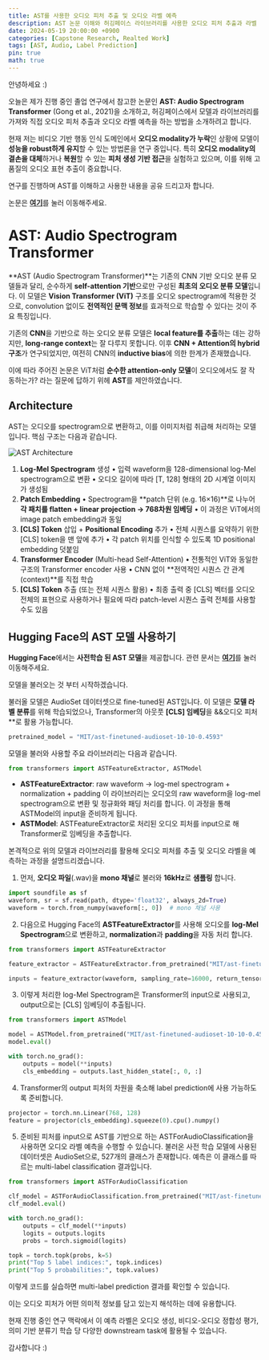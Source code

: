 ```yaml
---
title: AST를 사용한 오디오 피처 추출 및 오디오 라벨 예측
description: AST 논문 이해와 허깅페이스 라이브러리를 사용한 오디오 피처 추출과 라벨 예측하기
date: 2024-05-19 20:00:00 +0900
categories: [Capstone Research, Realted Work]
tags: [AST, Audio, Label Prediction]
pin: true
math: true
---
```


안녕하세요 :)

오늘은 제가 진행 중인 졸업 연구에서 참고한 논문인 **AST: Audio Spectrogram Transformer** (Gong et al., 2021)을 소개하고, 허깅페이스에서 모델과 라이브러리를 가져와 직접 오디오 피처 추출과 오디오 라벨 예측을 하는 방법을 소개하려고 합니다.

현재 저는 비디오 기반 행동 인식 도메인에서 **오디오 modality가 누락**인 상황에 모델이 **성능을 robust하게 유지**할 수 있는 방법론을 연구 중입니다.
특히 **오디오 modality의 결손을 대체**하거나 **복원**할 수 있는 **피처 생성 기반 접근**을 실험하고 있으며, 이를 위해 고품질의 오디오 표현 추출이 중요합니다.

연구를 진행하며 AST를 이해하고 사용한 내용을 공유 드리고자 합니다.

논문은 [**여기**](https://arxiv.org/pdf/2104.01778)를 눌러 이동해주세요.

# **AST: Audio Spectrogram Transformer**

**AST (Audio Spectrogram Transformer)**는 기존의 CNN 기반 오디오 분류 모델들과 달리, 순수하게 **self-attention 기반**으로만 구성된 **최초의 오디오 분류 모델**입니다.
이 모델은 **Vision Transformer (ViT)** 구조를 오디오 spectrogram에 적용한 것으로, convolution 없이도 **전역적인 문맥 정보**를 효과적으로 학습할 수 있다는 것이 주요 특징입니다.

기존의 **CNN**을 기반으로 하는 오디오 분류 모델은 **local feature를 추출**하는 데는 강하지만, **long-range context**는 잘 다루지 못합니다. 이후 **CNN + Attention의 hybrid 구조**가 연구되었지만, 여전히 CNN의 **inductive bias**에 의한 한계가 존재했습니다.

이에 따라 주어진 논문은 ViT처럼 **순수한 attention-only 모델**이 오디오에서도 잘 작동하는가? 라는 질문에 답하기 위헤 **AST**를 제안하였습니다.

## **Architecture**
AST는 오디오를 spectrogram으로 변환하고, 이를 이미지처럼 취급해 처리하는 모델입니다. 핵심 구조는 다음과 같습니다.

![AST Architecture](/img/250519/ast-architecture.png)

1.	**Log-Mel Spectrogram** 생성
	•	입력 waveform을 128-dimensional log-Mel spectrogram으로 변환
	•	오디오 길이에 따라 [T, 128] 형태의 2D 시계열 이미지가 생성됨
2.	**Patch Embedding**
	•	Spectrogram을 **patch 단위 (e.g. 16×16)**로 나누어 **각 패치를 flatten + linear projection → 768차원 임베딩**
	•	이 과정은 ViT에서의 image patch embedding과 동일
3.	**[CLS] Token** 삽입 + **Positional Encoding** 추가
	•	전체 시퀀스를 요약하기 위한 [CLS] token을 맨 앞에 추가
	•	각 patch 위치를 인식할 수 있도록 1D positional embedding 덧붙임
4.	**Transformer Encoder** (Multi-head Self-Attention)
	•	전통적인 ViT와 동일한 구조의 Transformer encoder 사용
	•	CNN 없이 **전역적인 시퀀스 간 관계(context)**를 직접 학습
5.	**[CLS] Token** 추출 (또는 전체 시퀀스 활용)
	•	최종 출력 중 [CLS] 벡터를 오디오 전체의 표현으로 사용하거나 필요에 따라 patch-level 시퀀스 출력 전체를 사용할 수도 있음

## **Hugging Face의 AST 모델 사용하기**

**Hugging Face**에서는 **사전학습 된 AST 모델**을 제공합니다.
관련 문서는 [**여기**](https://huggingface.co/docs/transformers/model_doc/audio-spectrogram-transformer)를 눌러 이동해주세요.

모델을 불러오는 것 부터 시작하겠습니다.

불러올 모델은 AudioSet 데이터셋으로 fine-tuned된 AST입니다.
이 모델은 **모델 라벨 분류**를 위해 학습되었으나, Transformer의 아웃풋 **[CLS] 임베딩**을 &&오디오 피처**로 활용 가능합니다.

```python
pretrained_model = "MIT/ast-finetuned-audioset-10-10-0.4593"
```

모델을 불러와 사용할 주요 라이브러리는 다음과 같습니다.
```python
from transformers import ASTFeatureExtractor, ASTModel
```

- **ASTFeatureExtractor**: raw waveform → log-mel spectrogram + normalization + padding
  이 라이브러리는 오디오의 raw waveform을 log-mel spectrogram으로 변환 및 정규화와 패딩 처리를 합니다. 이 과정을 통해 ASTModel의 input을 준비하게 됩니다.
- **ASTModel**: ASTFeatureExtractor로 처리된 오디오 피처를 input으로 해 Transformer로 임베딩을 추출합니다.

본격적으로 위의 모델과 라이브러리를 활용해 오디오 피처를 추출 및 오디오 라벨을 예측하는 과정을 설명드리겠습니다.

1. 먼저, **오디오 파일**(.wav)을 **mono 채널**로 불러와 **16kHz**로 **샘플링** 합니다.
```python
import soundfile as sf
waveform, sr = sf.read(path, dtype='float32', always_2d=True)
waveform = torch.from_numpy(waveform[:, 0])  # mono 채널 사용
```

2. 다음으로 Hugging Face의 **ASTFeatureExtractor**를 사용해 오디오를 **log-Mel Spectrogram**으로 변환하고, **normalization**과 **padding**을 자동 처리 합니다.

```python
from transformers import ASTFeatureExtractor

feature_extractor = ASTFeatureExtractor.from_pretrained("MIT/ast-finetuned-audioset-10-10-0.4593")

inputs = feature_extractor(waveform, sampling_rate=16000, return_tensors="pt")
```

3. 이렇게 처리한 log-Mel Spectrogram은 Transformer의 input으로 사용되고, output으로는 [CLS] 임베딩이 추출됩니다.

```python
from transformers import ASTModel

model = ASTModel.from_pretrained("MIT/ast-finetuned-audioset-10-10-0.4593")
model.eval()

with torch.no_grad():
    outputs = model(**inputs)
    cls_embedding = outputs.last_hidden_state[:, 0, :]
```

4. Transformer의 output 피처의 차원을 축소해 label prediction에 사용 가능하도록 준비합니다.

```python
projector = torch.nn.Linear(768, 128)
feature = projector(cls_embedding).squeeze(0).cpu().numpy()
```

5. 준비된 피처를 input으로 AST를 기반으로 하는 ASTForAudioClassification을 사용하면 오디오 라벨 예측을 수행할 수 있습니다.
   불러온 사전 학습 모델에 사용된 데이터셋은 AudioSet으로, 527개의 클래스가 존재합니다. 예측은 이 클래스를 따르는 multi-label classification 결과입니다.
```python
from transformers import ASTForAudioClassification

clf_model = ASTForAudioClassification.from_pretrained("MIT/ast-finetuned-audioset-10-10-0.4593")
clf_model.eval()

with torch.no_grad():
    outputs = clf_model(**inputs)
    logits = outputs.logits
    probs = torch.sigmoid(logits) 

topk = torch.topk(probs, k=5)
print("Top 5 label indices:", topk.indices)
print("Top 5 probabilities:", topk.values)
```

이렇게 코드를 실습하면 multi-label prediction 결과를 확인할 수 있습니다.

이는 오디오 피처가 어떤 의미적 정보를 담고 있는지 해석하는 데에 유용합니다.

현재 진행 중인 연구 맥락에서 이 예측 라벨은 오디오 생성, 비디오-오디오 정합성 평가, 의미 기반 분류기 학습 당 다양한 downstream task에 활용될 수 있습니다.

감사합니다 :)